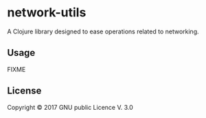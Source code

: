 # network-utils

A Clojure library designed to ease operations related to networking.

## Usage

FIXME

## License

Copyright © 2017 GNU public Licence V. 3.0
